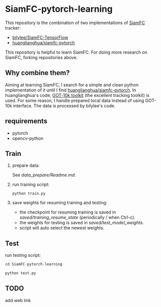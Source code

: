 # SiamFC-pytorch-learning

This repository is the combination of two implementations of [SiamFC](https://www.robots.ox.ac.uk/~luca/siamese-fc.html) tracker:

- [bilylee/SiamFC-TensorFlow](https://github.com/bilylee/SiamFC-TensorFlow)
- [huanglianghua/siamfc-pytorch](https://github.com/bilylee/SiamFC-TensorFlow)

This repository is helpful to learn SiamFC. For doing more research on SiamFC, forking repositories above.

## Why combine them?

Aiming at learning SiamFC, I search for a simple and clean python implementation of it until I find [huanglianghua/siamfc-pytorch](https://github.com/bilylee/SiamFC-TensorFlow). In huanglianghua's code, [GOT-10k toolkit](https://github.com/got-10k/toolkit) (the excellent tracking toolkit) is used. For some reason, I handle prepared local data instead of using GOT-10k interface. The data is processed by bilylee's code.

## requirements

- pytorch
- opencv-python

## Train

1. prepare data:

   See *data_prepare/Readme.md*.

2. run training script:

   ```
   python train.py
   ```

3. save weights for resuming training and testing:

   - the checkpoint for resuming training is saved in *saved/training_resume_state* (periodically / when Ctrl-c).
   - the weights for testing is saved in *saved/test_model_weights*.
   - script will auto select the newest weights.

## Test

run testing script:

```python
cd SiamFC-pytorch-learning

python test.py
```

## TODO

add web link 